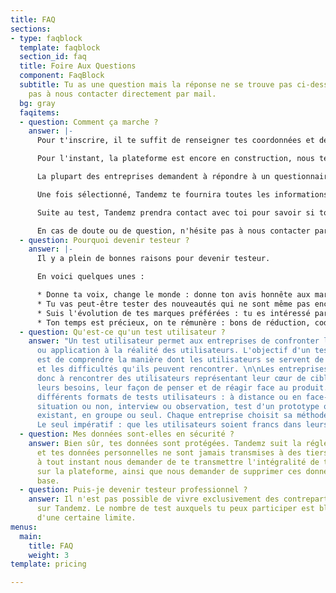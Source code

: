 ```yaml
---
title: FAQ
sections:
- type: faqblock
  template: faqblock
  section_id: faq
  title: Foire Aux Questions
  component: FaqBlock
  subtitle: Tu as une question mais la réponse ne se trouve pas ci-dessous ? N'hésite
    pas à nous contacter directement par mail.
  bg: gray
  faqitems:
  - question: Comment ça marche ?
    answer: |-
      Pour t'inscrire, il te suffit de renseigner tes coordonnées et de cliquer sur "Je participe". Suite à ton inscription, tu recevras un mail de la part de Tandemz t'invitant à renseigner un formulaire. Cela nous permettra de mieux te connaître et de te proposer par la suite des annonces qui te correspondent.

      Pour l'instant, la plateforme est encore en construction, nous te notifierons donc personnellement par mail lorsqu'une annonce qui pourrait t'intéresser est publiée. Par la suite, tu pourras découvrir l'ensemble des annonces et postuler toi-même à celles que tu aimes bien.

      La plupart des entreprises demandent à répondre à un questionnaire avant de pouvoir valider ta participation. Ainsi, lorsque tu postules à une annonce, tu recevras un court questionnaire à compléter. Pas d'inquiétude, cela ne te prendra pas longtemps et il s'agit uniquement de mieux te connaître.

      Une fois sélectionné, Tandemz te fournira toutes les informations nécessaires pour ta participation. Il te suffit simplement de te rendre au rendez-vous à l'heure indiquée. Tu seras ensuite guidé par ton hôte.

      Suite au test, Tandemz prendra contact avec toi pour savoir si tout s'est bien déroulé et connaître ton ressenti sur le test. La contrepartie te sera versée dès que ta participation aura été validée par l'entreprise.

      En cas de doute ou de question, n'hésite pas à nous contacter par mail à [contact@tandemz.io](mailto:contact@tandemz.io "contact@tandemz.io").
  - question: Pourquoi devenir testeur ?
    answer: |-
      Il y a plein de bonnes raisons pour devenir testeur.

      En voici quelques unes :

      * Donne ta voix, change le monde : donne ton avis honnête aux marques et entreprises que tu rencontres. Ta parole a le pouvoir de changer complètement la direction que prend un produit.
      * Tu vas peut-être tester des nouveautés qui ne sont même pas encore commercialisées, et si tu découvrais avant tout le monde la future application à la mode ?
      * Suis l'évolution de tes marques préférées : tu es intéressé par des produits en particulier ? Une fois en favoris, dès qu'une nouveauté est à tester, te voilà informé !
      * Ton temps est précieux, on te rémunère : bons de réduction, codes promotionnels, argent, les entreprises proposent une contrepartie à ta participation. Etre payé pour donner ton avis, ça te tente ?
  - question: Qu'est-ce qu'un test utilisateur ?
    answer: "Un test utilisateur permet aux entreprises de confronter leur produit
      ou application à la réalité des utilisateurs. L'objectif d'un test utilisateur
      est de comprendre la manière dont les utilisateurs se servent de leur produit
      et les difficultés qu'ils peuvent rencontrer. \n\nLes entreprises cherchent
      donc à rencontrer des utilisateurs représentant leur cœur de cible afin d'étudier
      leurs besoins, leur façon de penser et de réagir face au produit.\n\nIl existe
      différents formats de tests utilisateurs : à distance ou en face-à-face, en
      situation ou non, interview ou observation, test d'un prototype ou test du produit
      existant, en groupe ou seul. Chaque entreprise choisit sa méthode de test adaptée.
      Le seul impératif : que les utilisateurs soient francs dans leurs réponses."
  - question: Mes données sont-elles en sécurité ?
    answer: Bien sûr, tes données sont protégées. Tandemz suit la réglementation RGPD
      et tes données personnelles ne sont jamais transmises à des tiers. Tu peux également
      à tout instant nous demander de te transmettre l'intégralité de tes données
      sur la plateforme, ainsi que nous demander de supprimer ces données de notre
      base.
  - question: Puis-je devenir testeur professionnel ?
    answer: Il n'est pas possible de vivre exclusivement des contreparties obtenues
      sur Tandemz. Le nombre de test auxquels tu peux participer est bloqué au-delà
      d'une certaine limite.
menus:
  main:
    title: FAQ
    weight: 3
template: pricing

---
```

